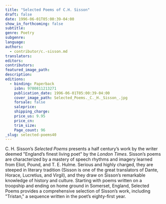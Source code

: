 ```yaml
---
title: "Selected Poems of C.H. Sisson"
draft: false
date: 1996-06-01T05:00:39-04:00
show_in_forthcoming: false
subtitle:
genre: Poetry
subgenre:
language:
authors:
  - contributor/c.-sisson.md
translators:
editors:
contributors:
featured_image_path:
description:
editions:
  - binding: Paperback
    isbn: 9780811213271
    publication_date: 1996-06-01T05:00:39-04:00
    cover_image_path: Selected_Poems._C._H._Sisson_.jpg
    forsale: false
    saleprice:
    shipping_charge:
    price_us: 9.95
    price_cn:
    trim_size:
    Page_count: 96
_slug: selected-poems40
---
```


C. H. Sisson’s _Selected Poems_ presents a half century’s work by the writer deemed "England’s finest living poet" by the _London Times_. Sisson’s poems are characterized by a mastery of speech rhythms and imagery learned from Eliot, Pound, and T. E. Hulme. Serious and highly charged, they are steeped in literary tradition (Sisson is one of the great translators of Dante, Horace, Lucretius, and Virgil), and they draw on Sisson’s remarkable knowledge of history and culture. Starting with poems written on a troopship and ending on home ground in Somerset, England, Selected Poems provides a comprehensive selection of Sisson’s work, including "Tristan," a sequence written in the poet’s eighty-first year.

